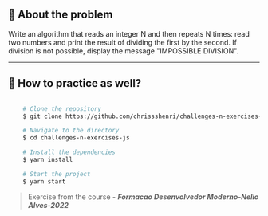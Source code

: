 ## 👀 About the problem

Write an algorithm that reads an integer N and then repeats N times: read two numbers and print the result of dividing the first by the second. If division is not possible, display the message "IMPOSSIBLE DIVISION".

---

## 📁 How to practice as well?

```bash

    # Clone the repository
    $ git clone https://github.com/chrissshenri/challenges-n-exercises-js.git

    # Navigate to the directory
    $ cd challenges-n-exercises-js

    # Install the dependencies
    $ yarn install

    # Start the project
    $ yarn start

```

> 
> Exercise from the course - ***Formacao Desenvolvedor Moderno-Nelio Alves-2022***

